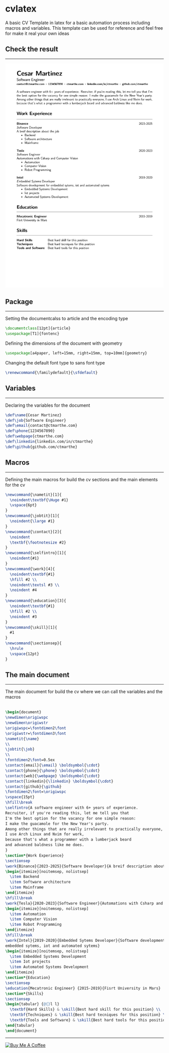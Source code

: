 # cvlatex

A basic CV Template in latex for a basic automation process including macros and variables. 
This template can be used for reference and feel free for make it real your own ideas 

## Check the result
---
![test](images/cv.jpg)

## Package
---
Setting the documentcalss to article and the encoding type

```latex
\documentclass[12pt]{article}
\usepackage[T1]{fontenc}
```

Defining the dimensions of the document with geometry

```latex
\usepackage[a4paper, left=15mm, right=15mm, top=10mm]{geometry}
```

Changing the default font type to sans font type 

```latex
\renewcommand{\familydefault}{\sfdefault}
```

## Variables
---

Declaring the variables for the document

```latex
\def\name{Cesar Martinez}
\def\job{Software Engineer}
\def\email{contact@ctmarthe.com}
\def\phone{1234567890}
\def\webpage{ctmarthe.com}
\def\linkedin{linkedin.com/in/ctmarthe}
\def\github{github.com/ctmarthe}
```

## Macros
---

Defining the main macros for build the cv sections 
and the main elements for the cv 

```latex
\newcommand{\nametit}[1]{
  \noindent\textbf{\Huge #1}
  \vspace{6pt}
}
\newcommand{\jobtit}[1]{
  \noindent{\large #1}
}
\newcommand{\contact}[2]{
  \noindent
  \textbf{\footnotesize #2}
}
\newcommand{\selfintro}[1]{
  \noindent{#1}
}
\newcommand{\work}[4]{
  \noindent\textbf{#1}
  \hfill #2 \\
  \noindent\textsl #3 \\
  \noindent #4
}
\newcommand{\education}[3]{
  \noindent\textbf{#1}
  \hfill #2 \\
  \noindent #3
}
\newcommand{\skill}[1]{
  #1
}
\newcommand{\sectionsep}{
  \hrule
  \vspace{12pt}
}
```

## The main document
---

The main document for build the cv where we can call the variables
and the macros

```latex

\begin{document}
\newdimen\origiwspc
\newdimen\origiwstr
\origiwspc=\fontdimen2\font
\origiwstr=\fontdimen3\font
\nametit{\name}
\\
\jobtit{\job} 
\\
\fontdimen2\font=0.5ex
\contact{email}{\email} \boldsymbol{\cdot}
\contact{phone}{\phone} \boldsymbol{\cdot}
\contact{web}{\webpage} \boldsymbol{\cdot}
\contact{linkedin}{\linkedin} \boldsymbol{\cdot}
\contact{github}{\github} 
\fontdimen2\font=\origiwspc
\vspace{15pt}
\hfill\break
\selfintro{A software engineer with 6+ years of experience. 
Recruiter, if you're reading this, let me tell you that 
I'm the best option for the vacancy for one simple reason: 
I make the guacamole for the New Year's party.
Among other things that are really irrelevant to practically everyone,
I use Arch Linux and Nvim for work, 
because that's what a programmer with a lumberjack beard 
and advanced baldness like me does.
}
\section*{Work Experience}
\sectionsep
\work{Binance}{2023-2025}{Software Developer}{A breif description about the job}
\begin{itemize}[noitemsep, nolistsep]
  \item Backend
  \item Software architecture
  \item Mainframe
\end{itemize} 
\hfill\break
\work{Tesla}{2020-2023}{Software Engineer}{Automations with Csharp and Computer Vision}
\begin{itemize}[noitemsep, nolistsep]
  \item Automation
  \item Computer Vision
  \item Robot Programming
\end{itemize}
\hfill\break
\work{Intel}{2019-2020}{Embedded Sytems Developer}{Software development for 
embedded sytems, iot and automated sytems}
\begin{itemize}[noitemsep, nolistsep]
  \item Embedded Systems Development
  \item Iot projects
  \item Automated Systems Development
\end{itemize}
\section*{Education}
\sectionsep
\education{Mecatronic Engineer} {2015-2019}{Fisrt University in Mars}
\section*{Skills}
\sectionsep
\begin{tabular} {@{}l l}
  \textbf{Hard Skills} & \skill{Best hard skill for this position} \\
  \textbf{Techniques} & \skill{Best hard tecniques for this position} \\
  \textbf{Tools and Software} & \skill{Best hard tools for this position} \\
\end{tabular}
\end{document}
```
---
<a href="https://www.buymeacoffee.com/ctmarthe" target="_blank"><img src="https://cdn.buymeacoffee.com/buttons/default-orange.png" alt="Buy Me A Coffee" height="41" width="174"></a>

